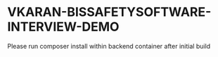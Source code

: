 # VKARAN-BISSAFETYSOFTWARE-INTERVIEW-DEMO
 
Please run composer install within backend container after initial build
